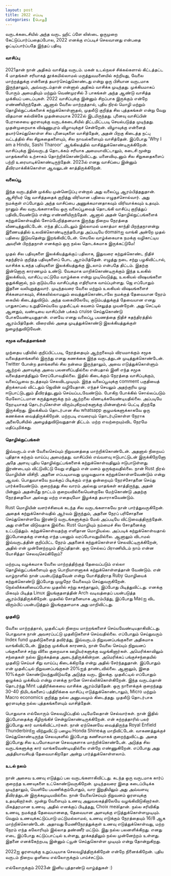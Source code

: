 ```yaml
---
layout: post
title: 2022 எப்படி
categories: [பொது]
---
```


வருடக்கடைசியில் அந்த வருட ஹிட் ப்ளே லிஸ்டை ஒருமுறை கேட்டுப்பார்ப்பதைப்போல, 2022 எனக்கு எப்படிச் செலவானது என்பதை ஓட்டிப்பார்ப்பதே இந்தப் பதிவு.

#### வாசிப்பு
2021தான் நான் அதிகம் வாசித்த வருடம். மகன் உடல்நலச் சிக்கல்களால் கிட்டத்தட்ட 4 மாதங்கள் சரியாகத் தூக்கமில்லாமல் மருத்துவமனையில் சுற்றியது, வேலை மாற்றத்துக்கு என்னைத் தயார்செய்துகொண்டது என்று ஒரு பிசியான வருடமாக இருந்தாலும், அவ்வருடம்தான் என்னால் அதிகம் வாசிக்க முடிந்தது. முக்கியமாகப் போரும் அமைதியும் மற்றும் வெண்முரசில் 3 பாகங்கள் அந்த ஆண்டு வாசித்த முக்கியப் படைப்புகள். 2022 வாசிப்புக்கு இன்னும் சிறப்பாக இருக்கும் என்றே எண்ணியிருந்தேன். ஆனால் வேலை மாற்றத்தால், புதிய நிரல் மொழி மற்றும் தொழில்நுட்பங்களைக் கற்றுக்கொள்ளுதல், முதலீடு குறித்த சில புத்தகங்கள் என்று வேறு விதமான கல்விக்கே முதன்மையாக 2022ல் இடமிருந்தது. புனைவு வாசிப்பின் பேராசையை ஓரளவுக்கு வருடக்கடைசியில் திட்டமிட்டபடி செயல்படுத்த முடிந்தது. முதன்முறையாக விஷ்ணுபுரம் விழாவுக்குச் சென்றேன். விழாவுக்கு என்னைத் தயார்செய்துகொள்ள சில புனைவுகளை வாசித்தேன், அதன் பிறகு கிடைத்த நட்பு வட்டத்தில் சில சிறுகதைகளையும், சில நாவல்களையும் வாசித்தேன். இப்போது 'Why I am a Hindu, Sashi Tharoor' ஆங்கிலத்தில் வாசித்துக்கொண்டிருக்கிறேன். வாசிப்புக்கு இவ்வருடத் தொடக்கம் சரியாக அமையாவிட்டாலும், கடைசி மூன்று மாதங்களில் உற்சாகம் தொற்றிக்கொண்டுவிட்டது. மனைவியுடனும் சில சிறுகதைகளைப் பற்றி உரையாடிக்கொண்டிருந்தேன். 2023ல் எனது வாசிப்பை இன்னும் தீவிரமாக்கிக்கொள்ள ஆவலுடன் காத்திருக்கிறேன்.

#### வலைப்பூ
இந்த வருடத்தின் முக்கிய முன்னெடுப்பு என்றால் அது வலைப்பூ ஆரம்பித்ததுதான். ஆசிரியர் ஜெ வாசித்ததைக் குறித்து விரிவான பதிவை எழுதச்சொல்வார். அது நமக்குள் எப்போதும் அந்த வாசிப்பை அணுக்கமானதாகவும் விரிவாக்கவும் உதவும். நானும் சில வருடங்களாகவே ஒரு வலைப்பூவைத் தொடங்கி வாசிப்பு குறித்துப் பதிவிடவேண்டும் என்று எண்ணியிருந்தேன். ஆனால் அதன் தொழில்நுட்பங்களைக் கற்றுக்கொள்வதில் சோம்பேறித்தனமாக இருந்து நிறைய நேரத்தை வீணடித்துவிட்டேன். எந்த திட்டமிடலும் இல்லாமல் மகாத்மா காந்தி பிறந்தநாளன்று இணையத்தில் உலவிக்கொண்டிருந்தபோது அப்படியே domainஐ வாங்கி அன்றே முதல் பதிவை இடுவதென்று இறங்கிவிட்டேன். செயலே வாழ்க்கையாக நமக்கு வழிகாட்டிய அவரின் பிறந்தநாள் எனக்கும் ஒரு நல்ல தொடக்கமாக இருக்கட்டுமே! 

முதல் சில பதிவுகளை இலக்கியத்துக்குப் பதிலாக, இதுவரை கற்றுக்கொண்ட நிதிச் சுதந்திரம் குறித்த பதிவுகளைப் போட ஆரம்பித்தேன். எழுத்து நடை சற்று பழகிவிட்டால், வாசிக்க உகந்த பதிவுகளை இலக்கியத்துக்கு இடலாம் என்பதே திட்டம். இதற்கு இன்னொரு காரணமும் உண்டு. வேகமாக மாறிக்கொண்டிருக்கும் இந்த உலகில் இலக்கியம், வாசிப்பு மட்டுமே வாழ்க்கை என்று முடிவெடுத்து, உலகியல் விஷயங்களை ஒதுக்கினால், நம் குடும்பமே  வாசிப்புக்கு எதிரியாக வாய்ப்புள்ளது. ஜெ எப்போதும் இதனை வலியுறுத்துவார். முடிந்தவரை வேலை மற்றும் உலகியல் விஷயங்களைச் சிக்கனமாகவும், சிக்கலில்லாமலும் வைத்துக்கொண்டாலே நமக்குத் தேவையான நேரம் கையில் கிடைத்துவிடும். அந்த வகையிலேயே, குடும்பத்துக்குத் தேவையான எனது பாதுகாப்பை உறுதிசெய்யவே முதலீட்டில் கவனம் செலுத்த முயன்றேன். அது செட்டில் ஆனதும், வண்டியை வாசிப்பின் பக்கம் cruise செய்துகொண்டு போகவேண்டியதுதான். எனவே எனது வலைப்பூ பயணத்தை நிதிச் சுதந்திரத்தில் ஆரம்பித்தேன். விரைவில் அதை முடித்துக்கொண்டு இலக்கியத்துக்குள் நுழைந்துவிடுவேன்.

#### சமூக வலைத்தளங்கள்
முந்தைய பதிவில் குறிப்பிட்டபடி, நேரத்தையும் ஆற்றலையும் விரயமாக்கும் சமூக வலைத்தளங்களில் இருந்து எனது கணக்கை இந்த வருடத்துடன் முடித்துக்கொண்டேன். Twitter போன்ற தளங்களில் சில நன்மை இருந்தாலும், அவை எடுத்துக்கொள்ளும் ஆற்றல் அளவுக்கு அவை பலனளிப்பதில்லை என்பதால் இனி எந்த சமூக வலைத்தளத்திலும் சேரப்போவதில்லை. இதில் கிடைக்கும் நேரத்தை வாசிப்புக்கும், வலைப்பூவை நடத்தவும் செலவிடமுடியும். இந்த வலைப்பூவுக்கு comment பகுதியைத் திறக்காமல் விட்டதும் ஜெவின் வழியேதான். எந்தச் செயலும் அதற்குரிய முழு ஈடுபாட்டுடனும் தீவிரத்துடனும் செய்யப்படவேண்டும். போகிற போக்கில் சொல்லப்படும் மேலோட்டமான கருத்துகளுக்கு நம் ஆற்றலை வீணடிக்கவேண்டியதில்லை. அப்படியே நேரடியாகத் தொடர்புகொள்ள விரும்புகிறவர்களுக்கு மின்னஞ்சல் பெட்டி திறந்தே இருக்கிறது. இலக்கியம் தொடர்பான சில whatsapp குழுமங்களுக்காகவே ஒரு கணக்கை வைத்திருக்கிறேன். மற்றபடி எவரையும் தொடர்புகொள்ள நேராக அலைபேசியில் அழைத்துவிடுவதுதான் திட்டம். மற்ற எவற்றையும்விட நேரமே மதிப்புமிக்கது.

#### தொழில்நுட்பங்கள்
இவ்வருடம் என் வேலைசெய்யும் நிறுவனத்தை மாற்றிக்கொண்டேன். அதனால் நிறையப் புதிதாக கற்கும் வாய்ப்பு அமைந்தது. வாசிப்பில் எவ்வளவு ஈடுபாட்டுடன் இருக்கிறேனோ அதே அளவு புதிய தொழில்நுட்பங்களைக் கற்றுக்கொள்வதிலும் ஈடுபாடுள்ளது. இரண்டையும் விட்டுவிட்டு வேறு எதிலும் என் மனம் ஒருங்குவதில்லை. நான் Rust நிரல் மொழியின் விசிறி. அதனை எப்படியாவது முழுவதுமாக கற்றுக்கொள்ளவேண்டும் என்று ஆவல். பொதுவாகவே நமக்குப் பிடிக்கும் எந்த ஒன்றையும் நேரச்சோதனை செய்து பார்க்கவேண்டும். குறைந்தது சில வாரம் அல்லது மாதங்கள் காத்திருந்து, அதன் பின்னும் அதன்மீது நாட்டம் குறையவில்லையென்றாலே மேற்கொண்டு அதற்கு நேரத்தையோ அல்லது மற்ற எதையுமோ இழக்கத் தயாராகவேண்டும். 

Rust மொழியின் வளர்ச்சியைக் கடந்த சில வருடங்களாகவே நான் பார்த்துவருகிறேன். அதைக் கற்றுக்கொள்வதில் ஆர்வம் இருந்தும், அதனை நேரப் பரிசோதனை செய்துகொள்ளவே இரண்டு வருடங்களுக்கும் மேல் அப்படியே விட்டுவைத்திருந்தேன். அது என்னை விடுவதாக இல்லை. Rust மொழியும் நம்மைச் சில சோதனைக்கு உட்படுத்தும். கற்றுக்கொள்வதற்கு எளிதான மொழியல்ல. அப்படிக் கற்றுக்கொள்வதால் இப்போதைக்கு எனக்கு எந்த பலனும் வரப்போவதுமில்லை. ஆனாலும் விடாமல் இவ்வருடத்தின் குறிப்பிட்ட நேரம் அதனைக் கற்றுக்கொள்ளச் செலவிட்டிருக்கிறேன், அதில் என் முன்னேற்றமும் திருப்திதான். ஒரு செல்லப் பிராணியிடம் நாம் என்ன யோசித்தா செலவுசெய்கிறோம்?

மற்றபடி வழக்கமாக வேலை மாற்றத்திற்குத் தேவைப்படும் எல்லா தொழில்நுட்பங்களையும் ஒரு பொறியாளனாகக் கற்றுக்கொள்ளத்தான் வேண்டும். என் வாழ்நாளில் நான் பயன்படுத்துவேன் என்று யோசித்திராத Ruby மொழியைக் கற்றுக்கொண்டு இப்போது முழுநேர வேலையும் செய்துவருகிறேன். நெல்லிக்கனியைப்போல முதலில் சற்று கசந்தாலும், இப்போது பிடித்துவிட்டது. எனக்கு மிகவும் பிடித்த Linux இயங்குதளத்தின் Arch வடிவத்தைப் பயன்படுத்த ஆரம்பித்திருக்கிறேன். முதலில் சோதனையாக ஆரம்பித்து, இப்போது Macஐ விட விரும்பிப் பயன்படுத்தும் இயங்குதளமாக அது மாறிவிட்டது.

#### முதலீடு
வேலை மாற்றத்தால், முதலீட்டில் நிறைய மாற்றங்களைச் செய்யவேண்டியதாகிவிட்டது. பொதுவாக நான் அவசரப்பட்டு முதலீடுகளைச் செய்வதில்லை. எப்போதும் செய்துவரும் Index fund முதலீடுகளைத் தவிர்த்து, இவ்வருடம் நிறுவனப்பங்குகளை அதிகமாக வாங்கிவிட்டேன். இதற்கு முக்கியக் காரணம், நான் வேலை செய்யும் நிறுவனப் பங்குகளைச் சற்று விலை குறைவாக ஊழியர்களுக்கு வழங்கினார்கள். அமெரிக்காவிலும் சந்தைகள் நல்ல இறக்கத்தை அடைந்திருக்கின்றன.  அமெரிக்கப் பங்குச்சந்தையில் முதலீடு செய்யச் சிறு வாய்ப்பு கிடைக்கிறதே என்று அதில் சேர்ந்ததுதான். இப்போதும் என் முதலீட்டில் நிறுவனப்பங்குகள் 20%ஐத் தாண்டவில்லை. ஆனாலும், இதை 10%க்குள் கொண்டுவந்துவிடுவதே அடுத்த வருட இலக்கு. முதலீட்டில் எப்போதும் ஒழுக்கம் முக்கியம் என்று எனக்கு நானே சொல்லிக்கொள்கிறேன். இந்த வருடம்தான் தொடர்ந்து Mint பத்திரிக்கையை வாசிக்க ஆரம்பித்தேன். ஒரு நாளைக்குக் குறைந்தது 30-40 நிமிடங்களைப் பத்திரிக்கை வாசிப்பு எடுத்துக்கொண்டாலும், Micro மற்றும் Macro economics குறித்து நல்ல அனுபவமும் கிடைத்தது. முதலீடு தொடர்பாக ஓரளவுக்கு நல்ல புத்தகங்களையும் வாசித்தேன்.

பொதுவாக எல்லோரும் செலவழிப்பதில் படிமேலேதான் செல்வார்கள். நான் இதில் இப்போதைக்கு கீழிறங்கிச் சென்றுகொண்டிருக்கிறேன். என் சுற்றத்தாரில் பலர் இப்போது கார் வாங்கிவிட்டார்கள். நான் ஏற்கெனவே வைத்திருந்த Royal Enfield Thunderbirdஐ விற்றுவிட்டு பழைய Honda Shineக்கு மாறிவிட்டேன். வாகணத்துக்குச் செய்துகொண்டிருந்த செலவுகளில் இப்போது கணிசமாகக் குறைந்துவிட்டது. அதை இப்போது சில உபயோகமான செலவுகளாக மாற்றிக்கொண்டேன். அடுத்த சில வருடங்களுக்கு கார் வாங்கவேண்டியதில்லை என்றே எண்ணுகிறேன். எப்போது அது அத்தியாவசியத் தேவையாகிறதோ அன்று பார்த்துக்கொள்ளலாம்.

#### உடல் நலம்
நான் அசைவ உணவு எடுத்துப் பல வருடங்களாகிவிட்டது. கடந்த ஒரு வருடமாக கார்ப் குறைந்த உணவுகளை உட்கொண்டுவருகிறேன். முடிந்தவரை இதை கடைப்பிடிக்க முடிந்தாலும், வெளியே பயணிக்கும்போதும், வார இறுதியிலும் அது அவ்வளவு தீவிரத்துடன் இருக்கமுடியவில்லை. நான் வேலைசெய்யும் நிறுவனம் ஓரளவுக்கு உதவுகிறார்கள். மூன்று வேளையும் உணவு அலுவலகத்திலேயே வழங்கிவிடுகிறார்கள். மிகத்தரமான உணவு. அதில் எனக்குப் பிடித்தது, Choix mealதான். நல்ல சரிவிகித உணவு, நமக்குத் தேவையானதை, தேவையான அளவுக்கு எடுத்துக்கொள்ளமுடியும். வெறும் உணவுக்கட்டுப்பாடு மட்டுமல்லாமல், உணவு எடுக்கும் நேரத்தையும் 16/8 ஆக மாற்றிக்கொண்டேன். அதாவது 8மணிநேரத்துக்குள் உணவு எடுத்துக்கொள்வது, மற்ற நேரம் எந்த கலோரியும் இல்லாத தண்ணீர் மட்டும். இது நல்ல பலனளிக்கிறது. எனது எடை இப்போது கட்டுப்பாட்டில் உள்ளது, தூக்கத்திலும் நல்ல முன்னேற்றம் உள்ளது. இதனை எனக்கேற்றபடி இன்னும் ட்யூன் செய்துகொள்ள முடியும் என்று தோன்றுகிறது.

2022ஐ ஓரளவுக்கு உறுப்படியாக செலவழித்திருக்கிறேன் என்றே நினைக்கிறேன். புதிய வருடம் நிறைய ஒளியை எல்லோருக்கும் பாய்ச்சட்டும்.

எல்லோருக்கும் 2023ன் இனிய புத்தாண்டு வாழ்த்துகள் :)